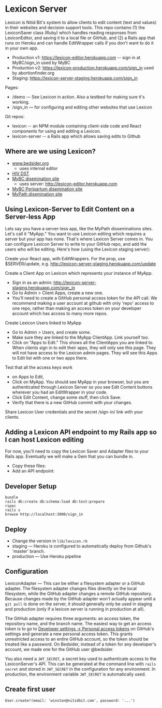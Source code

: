 Lexicon Server
==============
Lexicon is Nitid Bit's system to allow clients to edit content (text and values) in their websites
and decision support tools. This repo contains (1) the LexiconSaver class (Ruby) which handles reading responses from LexiconEditor, and saving it to a local file or GitHub, and (2) a Rails app that runs on Heroku and can handle EditWrapper calls if you don't want to do it in your own app.

- Production v1: https://lexicon-editor.herokuapp.com -- sign in at MyBC/sign_in
    used by MyBC
- Production v2: https://lexicon-production.herokuapp.com/sign_in
    used by abortionfinder.org
- Staging: https://lexicon-server-staging.herokuapp.com/sign_in

Pages:
- /demo — See Lexicon in action. Also a testbed for making sure it's working.
- /sign_in — for configuring and editing other websites that use Lexicon
  

Git repos:
- lexicon -- an NPM module containing client-side code and React components for using and editing a Lexicon.
- lexicon-server -- a Rails app which allows saving edits to Github


Where are we using Lexicon?
---------------------------
- www.bedsider.org
  - uses internal editor
- [HIV DST](http://hiv-dst.herokuapp.com/)
- [MyBC disemination site](http://mybcweb.s3-website-us-west-2.amazonaws.com/)
  - uses server: http://lexicon-editor.herokuapp.com
- [MyBC Peripartum disemination site](http://mybcweb-pp.s3-website-us-west-2.amazonaws.com/)
- [MyPath disemination site](http://mypathweb.s3-website.us-east-2.amazonaws.com/)

Using Lexicon-Server to Edit Content on a Server-less App
---------------------------------------------------------
Lets say you have a server-less app, like the MyPath disseminations sites. Let's call it "MyApp."
You want to use Lexicon editing which requires a server but your app has none. That's where Lexicon
Server comes in. You can configure Lexicon Server to write to your GitHub repo, and add the users
who will be editing. Here's how (using the Lexicon staging server):

Create your React app, with EditWrappers. For the <EditWrapper apiUpdateUrl={}> prop, use
$SERVER/update, e.g. http://lexicon-server-staging.herokuapp.com/update

Create a Client App on Lexicon which represents your instance of MyApp.
- Sign in as an admin: http://lexicon-server-staging.herokuapp.com/sign_in
- Go to Admin > Client Apps, create a new one.
- You'll need to create a GitHub personal access token for the API call. We recommend making a user
  account at github with only 'repo' access to one repo, rather than making an access token on your
  developer account which has access to many more repos.

Create Lexicon Users linked to MyApp
- Go to Admin > Users, and create some.
- Make sure they are linked to the MyApp ClientApp. Link yourself too.
- Click on "Apps to Edit." This shows all the ClientApps you are linked to. When clients sign in to edit
  their apps, they will only see this page. They will not have access to the Lexicon admin pages.
  They will see this Apps to Edit list with one or two apps there.

Test that all the access keys work
- on Apps to Edit,
- Click on MyApp. You should see MyApp in your browser, but you are authenticated through Lexicon
  Server so you see Edit Content buttons wherever you had an EditWrapper in your code.
- Click Edit Content, change some stuff, then click Save.
- Verify that there is a new GitHub commit with your changes.

Share Lexicon User credentials and the secret /sign-in/ link with your clients.


Adding a Lexicon API endpoint to my Rails app so I can host Lexicon editing
---------------------------------------------------------------------------
For now, you'll need to copy the Lexicon Saver and Adapter files to your Rails app. Eventually we
will make a Gem that you can bundle in.

- Copy these files:
- Add an API endpoint:


Developer Setup
---------------

    bundle
    rails db:create db:schema:load db:test:prepare
    rspec
    rails s
    browse http://localhost:3000/sign_in

Deploy
------
- Change the version in `lib/lexicon.rb`
- staging — Heroku is configured to automatically deploy from Github's 'master' branch.
- production — Use Heroku pipeline

Configuration
-------------

LexiconAdapter — This can be either a filesystem adapter or a GitHub adapter. The filesystem adapter changes files directly on the local filesystem, while the GitHub adapter changes a remote GitHub repository. Because changes made by the GitHub adapter won't actually appear until a `git pull` is done on the server, it should generally only be used in staging and production (only if a lexicon server is running in production at all).

The GitHub adapter requires three arguments: an access token, the repository name, and the branch name. The easiest way to get an access token is to go to [Developer settings -> Personal access tokens](https://github.com/settings/tokens) on GitHub's settings and generate a new personal access token. This grants unrestricted access to an entire GitHub account, so the token should be treated like a password. On Bedsider, instead of a token for any developer's account, we made one for the GitHub user @bedsider.

You also need a `JWT_SECRET`, a secret key used to authenticate access to the LexiconServer's API. This can be generated at the command line with `rails secret` and stored in `JWT_SECRET` in the configuration for any environment. In production, the environment variable `JWT_SECRET` is automatically used.

## Create first user
    User.create!(email: 'winston@nitidbit.com', password: '...')

